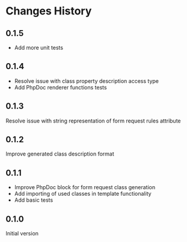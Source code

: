 # Changes History

0.1.5
-----
+ Add more unit tests

0.1.4
-----
+ Resolve issue with class property description access type
+ Add PhpDoc renderer functions tests

0.1.3
-----
Resolve issue with string representation of form request rules attribute

0.1.2
-----
Improve generated class description format

0.1.1
-----
+ Improve PhpDoc block for form request class generation
+ Add importing of used classes in template functionality
+ Add basic tests 

0.1.0
-----
Initial version
